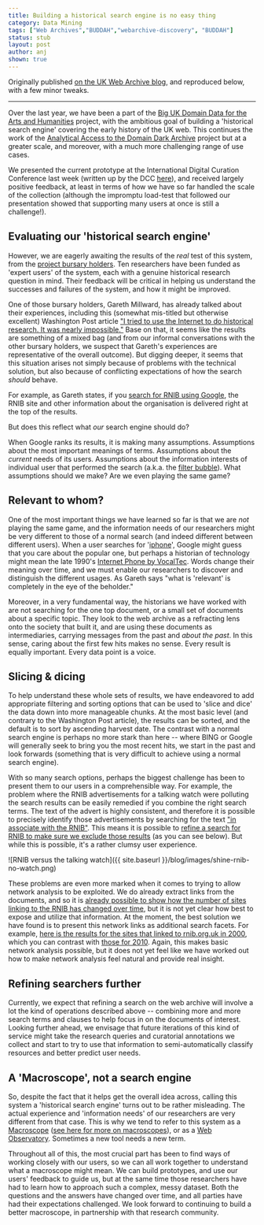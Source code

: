 ```yaml
---
title: Building a historical search engine is no easy thing
category: Data Mining
tags: ["Web Archives","BUDDAH","webarchive-discovery", "BUDDAH"]
status: stub
layout: post
author: anj
shown: true
---
```


Originally published [on the UK Web Archive blog](http://britishlibrary.typepad.co.uk/webarchive/2015/02/building-a-historical-search-engine-is-no-easy-thing.html), and reproduced below, with a few minor tweaks.
<!--break-->

----

Over the last year, we have been a part of the [Big UK Domain Data for the Arts and Humanities](http://buddah.projects.history.ac.uk/) project, with the ambitious goal of building a 'historical search engine' covering the early history of the UK web. This continues the work of the [Analytical Access to the Domain Dark Archive](http://domaindarkarchive.blogspot.co.uk/) project but at a greater scale, and moreover, with a much more challenging range of use cases.
<!--break-->
We presented the current prototype at the International Digital Curation Conference last week (written up by the DCC [here](http://www.dcc.ac.uk/blog/macroscope-uk-web-history)), and received largely positive feedback, at least in terms of how we have so far handled the scale of the collection (although the impromptu load-test that followed our presentation showed that supporting many users at once is still a challenge!).

## Evaluating our 'historical search engine'

However, we are eagerly awaiting the results of the *real* test of this system, from the [project bursary holders](http://buddah.projects.history.ac.uk/news/bursaries/). Ten researchers have been funded as 'expert users' of the system, each with a genuine historical research question in mind. Their feedback will be critical in helping us understand the successes and failures of the system, and how it might be improved.

One of those bursary holders, Gareth Millward, has already talked about their experiences, including this (somewhat mis-titled but otherwise excellent) Washington Post article ["I tried to use the Internet to do historical research. It was nearly impossible."](http://www.washingtonpost.com/posteverything/wp/2015/02/17/i-tried-to-use-the-internet-to-do-historical-research-it-was-nearly-impossible/) Base on that, it seems like the results are something of a mixed bag (and from our informal conversations with the other bursary holders, we suspect that Gareth's experiences are representative of the overall outcome). But digging deeper, it seems that this situation arises not simply because of problems with the technical solution, but also because of conflicting expectations of how the search *should* behave.

For example, as Gareth states, if you [search for RNIB using Google](https://www.google.co.uk/search?q=rnib), the RNIB site and other information about the organisation is delivered right at the top of the results.

But does this reflect what *our* search engine should do?

When Google ranks its results, it is making many assumptions. Assumptions about the most important meanings of terms. Assumptions about the *current* needs of its users. Assumptions about the information interests of individual user that performed the search (a.k.a. the [filter bubble](http://en.wikipedia.org/wiki/Filter_bubble)). What assumptions should we make? Are we even playing the same game?

## Relevant to whom?

One of the most important things we have learned so far is that we are *not* playing the same game, and the information needs of our researchers might be very different to those of a normal search (and indeed different between different users). When a user searches for '[iphone](http://www.webarchive.org.uk/shine/graph?query=iphone&year_start=1996&year_end=2010&action=update)', Google might guess that you care about the popular one, but perhaps a historian of technology might mean the late 1990's [Internet Phone by VocalTec](http://www.webarchive.org.uk/shine/graph?query=iphone+AND+vocaltec&year_start=1996&year_end=2010&action=update).  Words change their meaning over time, and we must enable our researchers to discover and distinguish the different usages. As Gareth says "what is 'relevant' is completely in the eye of the beholder."

Moreover, in a very fundamental way, the historians we have worked with are not searching for the one top document, or a small set of documents about a specific topic. They look to the web archive as a refracting lens onto the society that built it, and are using these documents as intermediaries, carrying messages from the past and *about the past*. In this sense, caring about the first few hits makes no sense. Every result is equally important. Every data point is a voice.

## Slicing & dicing

To help understand these whole sets of results, we have endeavored to add appropriate filtering and sorting options that can be used to 'slice and dice' the data down into more manageable chunks.  At the most basic level (and contrary to the Washington Post article), the results can be sorted, and the default is to sort by ascending harvest date. The contrast with a normal search engine is perhaps no more stark than here -- where BING or Google will generally seek to bring you the most recent hits, we start in the past and look forwards (something that is very difficult to achieve using a normal search engine).

With so many search options, perhaps the biggest challenge has been to present them to our users in a comprehensible way. For example, the problem where the RNIB advertisements for a talking watch were polluting the search results can be easily remedied if you combine the right search terms. The text of the advert is highly consistent, and therefore it is possible to precisely identify those advertisements by searching for the text ["in associate with the RNIB"](http://www.webarchive.org.uk/shine/graph?query=%22in+association+with+the+RNIB%22&year_start=1996&year_end=2010&action=update). This means it is possible to [refine a search for RNIB to make sure we exclude those results](http://www.webarchive.org.uk/shine/graph?query=RNIB%2CRNIB+NOT+%22in+association+with+the+RNIB%22&year_start=1996&year_end=2010&action=update) (as you can see below). But while this is possible, it's a rather clumsy user experience.

![RNIB versus the talking watch]({{ site.baseurl }}/blog/images/shine-rnib-no-watch.png)

These problems are even more marked when it comes to trying to allow network analysis to be exploited. We do already extract links from the documents, and so it is [already possible to show how the number of sites linking to the RNIB has changed over time](http://www.webarchive.org.uk/shine/graph?query=links_domains%3Arnib.org.uk&year_start=1996&year_end=2010&action=update), but it is not yet clear how best to expose and utilize that information. At the moment, the best solution we have found is to present this network links as additional search facets. For example, [here is the results for the sites that linked to rnib.org.uk in 2000](http://www.webarchive.org.uk/shine/search?query=*:*&tab=results&action=search&facet.in.links_domains=%22rnib.org.uk%22&facet.in.crawl_years=%222000%22), which you can contrast with [those for 2010](http://www.webarchive.org.uk/shine/search?query=*:*&tab=results&action=search&facet.in.links_domains=%22rnib.org.uk%22&facet.in.crawl_years=%222010%22). Again, this makes basic network analysis possible, but it does not yet feel like we have worked out how to make network analysis feel natural and provide real insight.

## Refining searchers further

Currently, we expect that refining a search on the web archive will involve a lot the kind of operations described above -- combining more and more search terms and clauses to help focus in on the documents of interest. Looking further ahead, we envisage that future iterations of this kind of service might take the research queries and curatorial annotations we collect and start to try to use that information to semi-automatically classify resources and better predict user needs.

## A 'Macroscope', not a search engine

So, despite the fact that it helps get the overall idea across, calling this system a 'historical search engine' turns out to be rather misleading. The actual experience and 'information needs' of our researchers are very different from that case. This is why we tend to refer to this system as a [Macroscope](http://cacm.acm.org/magazines/2011/3/105316-plug-and-play-macroscopes/fulltext) ([see here for more on macroscopes](http://historyonics.blogspot.co.uk/2014/11/big-data-small-data-and-meaning_9.html)), or as a [Web Observatory](http://webscience.org/web-observatory/). Sometimes a new tool needs a new term.

Throughout all of this, the most crucial part has been to find ways of working closely with our users, so we can all work together to understand what a macroscope might mean. We can build prototypes, and use our users' feedback to guide us, but at the same time those researchers have had to learn how to approach such a complex, messy dataset. Both the questions and the answers have changed over time, and all parties have had their expectations challenged. We look forward to continuing to build a better macroscope, in partnership with that research community.

<!--

Time-axis skew.

Links to self. 

Problems with text/newlines.

-->

